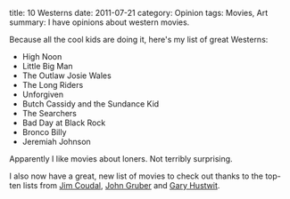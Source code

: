 title: 10 Westerns
date: 2011-07-21 
category: Opinion
tags: Movies, Art
summary: I have opinions about western movies.


Because all the cool kids are doing it, here's my list of great Westerns:

* High Noon
* Little Big Man
* The Outlaw Josie Wales
* The Long Riders
* Unforgiven
* Butch Cassidy and the Sundance Kid
* The Searchers
* Bad Day at Black Rock
* Bronco Billy
* Jeremiah Johnson

Apparently I like movies about loners. Not terribly surprising.

I also now have a great, new list of movies to check out thanks to the top-ten lists from [Jim Coudal](http://coudal.com/archives/2011/07/my_list_of_west.php), [John Gruber](http://daringfireball.net/linked/2011/07/20/top-ten-westerns) and [Gary Hustwit](http://urbanizedfilm.com/blog/10-westerns-i-like/).